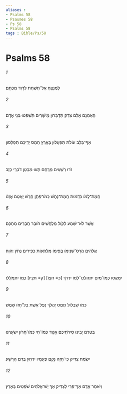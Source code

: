 ```yaml
---
aliases : 
- Psalms 58
- Psaumes 58
- Ps 58
- Psalms 58
tags : Bible/Ps/58
---
```


# Psalms 58

###### 1
לַמְנַצֵּחַ אַל־תַּשְׁחֵת לְדָוִד מִכְתָּם׃
###### 2
הַאֻמְנָם אֵלֶם צֶדֶק תְּדַבֵּרוּן מֵישָׁרִים תִּשְׁפְּטוּ בְּנֵי אָדָם׃
###### 3
אַף־בְּלֵב עֹולֹת תִּפְעָלוּן בָּאָרֶץ חֲמַס יְדֵיכֶם תְּפַלֵּסוּן׃
###### 4
זֹרוּ רְשָׁעִים מֵרָחֶם תָּעוּ מִבֶּטֶן דֹּבְרֵי כָזָב׃
###### 5
חֲמַת־לָמֹו כִּדְמוּת חֲמַת־נָחָשׁ כְּמֹו־פֶתֶן חֵרֵשׁ יַאְטֵם אָזְנֹו׃
###### 6
אֲשֶׁר לֹא־יִשְׁמַע לְקֹול מְלַחֲשִׁים חֹובֵר חֲבָרִים מְחֻכָּם׃
###### 7
אֱלֹהִים הֲרָס־שִׁנֵּימֹו בְּפִימֹו מַלְתְּעֹות כְּפִירִים נְתֹץ יְהוָה׃
###### 8
יִמָּאֲסוּ כְמֹו־מַיִם יִתְהַלְּכוּ־לָמֹו יִדְרֹךְ [כ= חִצֹּו] [ק= חִצָּיו] כְּמֹו יִתְמֹלָלוּ׃
###### 9
כְּמֹו שַׁבְּלוּל תֶּמֶס יַהֲלֹךְ נֵפֶל אֵשֶׁת בַּל־חָזוּ שָׁמֶשׁ׃
###### 10
בְּטֶרֶם יָבִינוּ סִּירֹתֵיכֶם אָטָד כְּמֹו־חַי כְּמֹו־חָרֹון יִשְׂעָרֶנּוּ׃
###### 11
יִשְׂמַח צַדִּיק כִּי־חָזָה נָקָם פְּעָמָיו יִרְחַץ בְּדַם הָרָשָׁע׃
###### 12
וְיֹאמַר אָדָם אַךְ־פְּרִי לַצַּדִּיק אַךְ יֵשׁ־אֱלֹהִים שֹׁפְטִים בָּאָרֶץ׃
